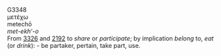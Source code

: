 G3348  
μετέχω  
metechō  
*met-ekh‘-o*  
From [3326](g3326) and [2192](g2192) to *share* or *participate*; by
implication *belong* to, *eat* (or *drink*): - be partaker, pertain,
take part, use.  
